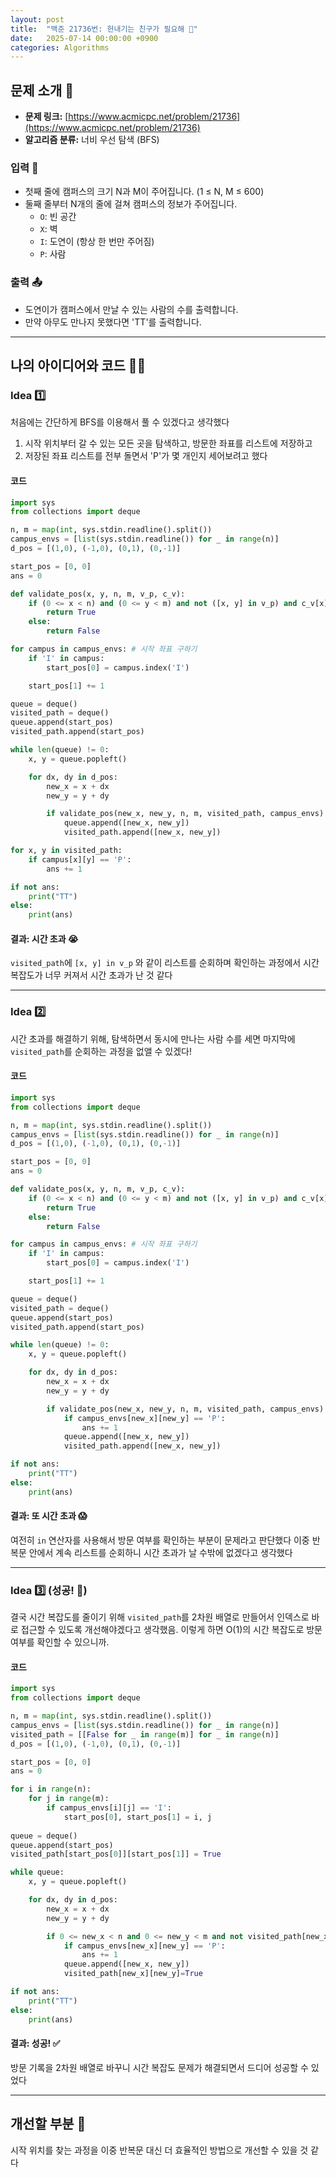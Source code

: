 ```yaml
---
layout: post
title:  "백준 21736번: 헌내기는 친구가 필요해 🤔"
date:   2025-07-14 00:00:00 +0900
categories: Algorithms
---
```


## 문제 소개 🧐

- **문제 링크:** [https://www.acmicpc.net/problem/21736](https://www.acmicpc.net/problem/21736)
- **알고리즘 분류:** 너비 우선 탐색 (BFS)

### 입력 📝

- 첫째 줄에 캠퍼스의 크기 N과 M이 주어집니다. (1 ≤ N, M ≤ 600)
- 둘째 줄부터 N개의 줄에 걸쳐 캠퍼스의 정보가 주어집니다.
    - `O`: 빈 공간
    - `X`: 벽
    - `I`: 도연이 (항상 한 번만 주어짐)
    - `P`: 사람

### 출력 📤

- 도연이가 캠퍼스에서 만날 수 있는 사람의 수를 출력합니다.
- 만약 아무도 만나지 못했다면 'TT'를 출력합니다.

---

## 나의 아이디어와 코드 👨‍💻

### Idea 1️⃣

처음에는 간단하게 BFS를 이용해서 풀 수 있겠다고 생각했다

1. 시작 위치부터 갈 수 있는 모든 곳을 탐색하고, 방문한 좌표를 리스트에 저장하고
2. 저장된 좌표 리스트를 전부 돌면서 'P'가 몇 개인지 세어보려고 했다

#### 코드

```python
import sys
from collections import deque

n, m = map(int, sys.stdin.readline().split())
campus_envs = [list(sys.stdin.readline()) for _ in range(n)]
d_pos = [(1,0), (-1,0), (0,1), (0,-1)]

start_pos = [0, 0]
ans = 0

def validate_pos(x, y, n, m, v_p, c_v):
    if (0 <= x < n) and (0 <= y < m) and not ([x, y] in v_p) and c_v[x][y] != 'X':
        return True
    else:
        return False

for campus in campus_envs: # 시작 좌표 구하기
    if 'I' in campus:
        start_pos[0] = campus.index('I')

    start_pos[1] += 1

queue = deque()
visited_path = deque()
queue.append(start_pos)
visited_path.append(start_pos)

while len(queue) != 0:
    x, y = queue.popleft()

    for dx, dy in d_pos:
        new_x = x + dx
        new_y = y + dy

        if validate_pos(new_x, new_y, n, m, visited_path, campus_envs):
            queue.append([new_x, new_y])
            visited_path.append([new_x, new_y])

for x, y in visited_path:
    if campus[x][y] == 'P':
        ans += 1

if not ans:
    print("TT")
else:
    print(ans)
```

#### 결과: 시간 초과 😭

`visited_path`에 `[x, y] in v_p` 와 같이 리스트를 순회하며 확인하는 과정에서 시간 복잡도가 너무 커져서 시간 초과가 난 것 같다

---

### Idea 2️⃣

시간 초과를 해결하기 위해, 탐색하면서 동시에 만나는 사람 수를 세면 마지막에 `visited_path`를 순회하는 과정을 없앨 수 있겠다!

#### 코드

```python
import sys
from collections import deque

n, m = map(int, sys.stdin.readline().split())
campus_envs = [list(sys.stdin.readline()) for _ in range(n)]
d_pos = [(1,0), (-1,0), (0,1), (0,-1)]

start_pos = [0, 0]
ans = 0

def validate_pos(x, y, n, m, v_p, c_v):
    if (0 <= x < n) and (0 <= y < m) and not ([x, y] in v_p) and c_v[x][y] != 'X':
        return True
    else:
        return False

for campus in campus_envs: # 시작 좌표 구하기
    if 'I' in campus:
        start_pos[0] = campus.index('I')

    start_pos[1] += 1

queue = deque()
visited_path = deque()
queue.append(start_pos)
visited_path.append(start_pos)

while len(queue) != 0:
    x, y = queue.popleft()

    for dx, dy in d_pos:
        new_x = x + dx
        new_y = y + dy

        if validate_pos(new_x, new_y, n, m, visited_path, campus_envs):
            if campus_envs[new_x][new_y] == 'P':
                ans += 1
            queue.append([new_x, new_y])
            visited_path.append([new_x, new_y])

if not ans:
    print("TT")
else:
    print(ans)
```

#### 결과: 또 시간 초과 😱

여전히 `in` 연산자를 사용해서 방문 여부를 확인하는 부분이 문제라고 판단했다
이중 반복문 안에서 계속 리스트를 순회하니 시간 초과가 날 수밖에 없겠다고 생각했다

---

### Idea 3️⃣ (성공! 🎉)

결국 시간 복잡도를 줄이기 위해 `visited_path`를 2차원 배열로 만들어서 인덱스로 바로 접근할 수 있도록 개선해야겠다고 생각했음. 이렇게 하면 O(1)의 시간 복잡도로 방문 여부를 확인할 수 있으니까.

#### 코드

```python
import sys
from collections import deque

n, m = map(int, sys.stdin.readline().split())
campus_envs = [list(sys.stdin.readline()) for _ in range(n)]
visited_path = [[False for _ in range(m)] for _ in range(n)]
d_pos = [(1,0), (-1,0), (0,1), (0,-1)]

start_pos = [0, 0]
ans = 0

for i in range(n):
    for j in range(m):
        if campus_envs[i][j] == 'I':
            start_pos[0], start_pos[1] = i, j
    
queue = deque()
queue.append(start_pos)
visited_path[start_pos[0]][start_pos[1]] = True

while queue:
    x, y = queue.popleft()

    for dx, dy in d_pos:
        new_x = x + dx
        new_y = y + dy

        if 0 <= new_x < n and 0 <= new_y < m and not visited_path[new_x][new_y] and campus_envs[new_x][new_y] != 'X':
            if campus_envs[new_x][new_y] == 'P':
                ans += 1
            queue.append([new_x, new_y])
            visited_path[new_x][new_y]=True

if not ans:
    print("TT")
else:
    print(ans)
```

#### 결과: 성공! ✅

방문 기록을 2차원 배열로 바꾸니 시간 복잡도 문제가 해결되면서 드디어 성공할 수 있었다

---

## 개선할 부분 🤔

시작 위치를 찾는 과정을 이중 반복문 대신 더 효율적인 방법으로 개선할 수 있을 것 같다